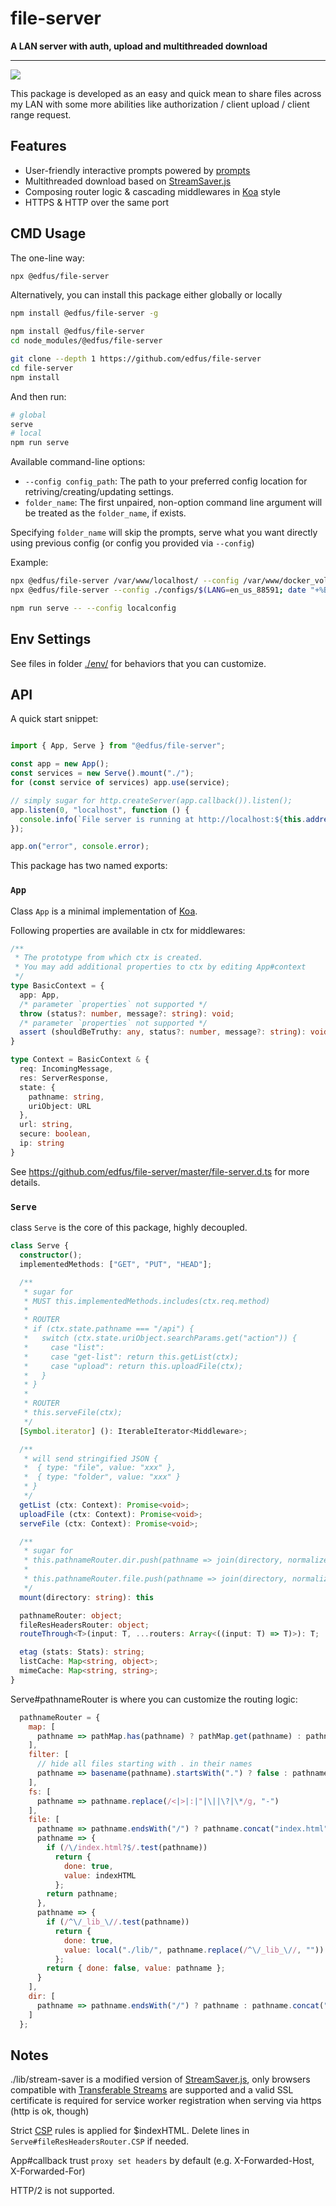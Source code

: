 # file-server

**A LAN server with auth, upload and multithreaded download**

---

<img src="https://raw.github.com/edfus/file-server/master/img/terminal.gif">

This package is developed as an easy and quick mean to share files across my LAN with some more abilities like authorization / client upload / client range request.

## Features

- User-friendly interactive prompts powered by [prompts](https://github.com/terkelg/prompts#-prompts)
- Multithreaded download based on [StreamSaver.js](https://github.com/jimmywarting/StreamSaver.js)
- Composing router logic & cascading middlewares in [Koa](https://koajs.com/) style
- HTTPS & HTTP over the same port

## CMD Usage

The one-line way:
```bash
npx @edfus/file-server
```

Alternatively, you can install this package either globally or locally
```bash
npm install @edfus/file-server -g
```

```bash
npm install @edfus/file-server
cd node_modules/@edfus/file-server
```

```bash
git clone --depth 1 https://github.com/edfus/file-server 
cd file-server
npm install
```

And then run:
```bash
# global
serve 
# local
npm run serve
```

Available command-line options:

- `--config config_path`: The path to your preferred config location for retriving/creating/updating settings.
- `folder_name`: The first unpaired, non-option command line argument will be treated as the `folder_name`, if exists.

Specifying `folder_name` will skip the prompts, serve what you want directly using previous config (or config you provided via `--config`)

Example:
```bash
npx @edfus/file-server /var/www/localhost/ --config /var/www/docker_volume/config 
npx @edfus/file-server --config ./configs/$(LANG=en_us_88591; date "+%B").cache ./

npm run serve -- --config localconfig
```

## Env Settings

See files in folder [./env/](https://github.com/edfus/file-server/tree/master/env) for behaviors that you can customize.

## API

A quick start snippet:

```js

import { App, Serve } from "@edfus/file-server";

const app = new App();
const services = new Serve().mount("./");
for (const service of services) app.use(service);

// simply sugar for http.createServer(app.callback()).listen();
app.listen(0, "localhost", function () {
  console.info(`File server is running at http://localhost:${this.address().port}`);
});

app.on("error", console.error);
```

This package has two named exports:

### `App`

Class `App` is a minimal implementation of [Koa](https://koajs.com/).

Following properties are available in ctx for middlewares:

```ts
/**
 * The prototype from which ctx is created.
 * You may add additional properties to ctx by editing App#context
 */
type BasicContext = {
  app: App,
  /* parameter `properties` not supported */
  throw (status?: number, message?: string): void;
  /* parameter `properties` not supported */
  assert (shouldBeTruthy: any, status?: number, message?: string): void;
}

type Context = BasicContext & {
  req: IncomingMessage, 
  res: ServerResponse,
  state: {
    pathname: string,
    uriObject: URL
  },
  url: string,
  secure: boolean,
  ip: string
}
```

See <https://github.com/edfus/file-server/master/file-server.d.ts> for more details.

### `Serve`

class `Serve` is the core of this package, highly decoupled.

```ts
class Serve {
  constructor();
  implementedMethods: ["GET", "PUT", "HEAD"];

  /**
   * sugar for
   * MUST this.implementedMethods.includes(ctx.req.method)
   * 
   * ROUTER
   * if (ctx.state.pathname === "/api") {
   *   switch (ctx.state.uriObject.searchParams.get("action")) {
   *     case "list":
   *     case "get-list": return this.getList(ctx);
   *     case "upload": return this.uploadFile(ctx);
   *   }
   * }
   * 
   * ROUTER
   * this.serveFile(ctx);
   */
  [Symbol.iterator] (): IterableIterator<Middleware>;

  /**
   * will send stringified JSON {
   *  { type: "file", value: "xxx" },
   *  { type: "folder", value: "xxx" }
   * }
   */
  getList (ctx: Context): Promise<void>;
  uploadFile (ctx: Context): Promise<void>;
  serveFile (ctx: Context): Promise<void>;

  /**
   * sugar for
   * this.pathnameRouter.dir.push(pathname => join(directory, normalize(pathname)));
   * 
   * this.pathnameRouter.file.push(pathname => join(directory, normalize(pathname)));
   */
  mount(directory: string): this

  pathnameRouter: object;
  fileResHeadersRouter: object;
  routeThrough<T>(input: T, ...routers: Array<((input: T) => T)>): T;

  etag (stats: Stats): string;
  listCache: Map<string, object>;
  mimeCache: Map<string, string>;
}
```

Serve#pathnameRouter is where you can customize the routing logic:

```js
  pathnameRouter = {
    map: [
      pathname => pathMap.has(pathname) ? pathMap.get(pathname) : pathname,
    ],
    filter: [
      // hide all files starting with . in their names
      pathname => basename(pathname).startsWith(".") ? false : pathname
    ],
    fs: [
      pathname => pathname.replace(/<|>|:|"|\||\?|\*/g, "-")
    ],
    file: [
      pathname => pathname.endsWith("/") ? pathname.concat("index.html") : pathname,
      pathname => {
        if (/\/index.html?$/.test(pathname))
          return {
            done: true,
            value: indexHTML
          };
        return pathname;
      },
      pathname => {
        if (/^\/_lib_\//.test(pathname))
          return {
            done: true,
            value: local("./lib/", pathname.replace(/^\/_lib_\//, ""))
          };
        return { done: false, value: pathname };
      }
    ],
    dir: [
      pathname => pathname.endsWith("/") ? pathname : pathname.concat("/")
    ]
  };
```

## Notes

./lib/stream-saver is a modified version of [StreamSaver.js](https://github.com/jimmywarting/StreamSaver.js), only browsers compatible with [Transferable Streams](https://github.com/whatwg/streams/blob/main/transferable-streams-explainer.md) are supported and a valid SSL certificate is required for service worker registration when serving via https (http is ok, though)

Strict [CSP](https://developer.mozilla.org/en-US/docs/Web/HTTP/CSP) rules is applied for $indexHTML. Delete lines in `Serve#fileResHeadersRouter.CSP` if needed.

App#callback trust `proxy set headers` by default (e.g. X-Forwarded-Host, X-Forwarded-For)

HTTP/2 is not supported.
